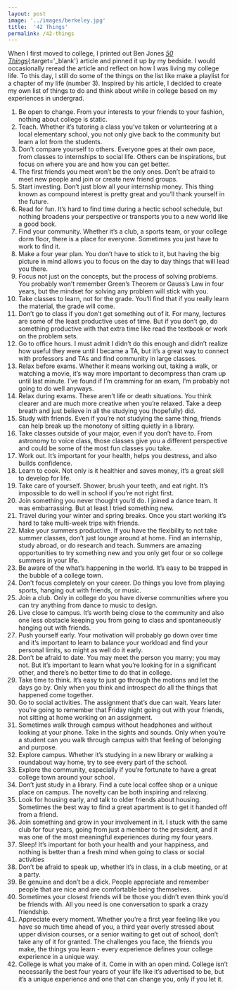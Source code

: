 ```yaml
---
layout: post
image: '../images/berkeley.jpg'
title:  '42 Things'
permalink: /42-things
---
```


When I first moved to college, I printed out Ben Jones [*50 Things*](https://mitadmissions.org/blogs/entry/50_things/){:target='_blank'} article and pinned it up by my bedside. I would occasionally reread the article and reflect on how I was living my college life. To this day, I still do some of the things on the list like make a playlist for a chapter of my life (number 3). Inspired by his article, I decided to create my own list of things to do and think about while in college based on my experiences in undergrad.

1. Be open to change. From your interests to your friends to your fashion, nothing about college is static.
2. Teach. Whether it’s tutoring a class you’ve taken or volunteering at a local elementary school, you not only give back to the community but learn a lot from the students.
3. Don’t compare yourself to others. Everyone goes at their own pace, from classes to internships to social life. Others can be inspirations, but focus on where you are and how you can get better.
4. The first friends you meet won’t be the only ones. Don’t be afraid to meet new people and join or create new friend groups.
5. Start investing. Don’t just blow all your internship money. This thing known as compound interest is pretty great and you’ll thank yourself in the future.
6. Read for fun. It’s hard to find time during a hectic school schedule, but nothing broadens your perspective or transports you to a new world like a good book.
7. Find your community. Whether it’s a club, a sports team, or your college dorm floor, there is a place for everyone. Sometimes you just have to work to find it.
8. Make a four year plan. You don’t have to stick to it, but having the big picture in mind allows you to focus on the day to day things that will lead you there.
9. Focus not just on the concepts, but the process of solving problems. You probably won’t remember Green’s Theorem or Gauss’s Law in four years, but the mindset for solving any problem will stick with you.
10. Take classes to learn, not for the grade. You’ll find that if you really learn the material, the grade will come.
11. Don’t go to class if you don’t get something out of it. For many, lectures are some of the least productive uses of time. But if you don’t go, do something productive with that extra time like read the textbook or work on the problem sets.
12. Go to office hours. I must admit I didn’t do this enough and didn’t realize how useful they were until I became a TA, but it’s a great way to connect with professors and TAs and find community in large classes.
13. Relax before exams. Whether it means working out, taking a walk, or watching a movie, it’s way more important to decompress than cram up until last minute. I’ve found if I’m cramming for an exam, I’m probably not going to do well anyways.
14. Relax during exams. These aren’t life or death situations. You think clearer and are much more creative when you’re relaxed. Take a deep breath and just believe in all the studying you (hopefully) did.
15. Study with friends. Even if you’re not studying the same thing, friends can help break up the monotony of sitting quietly in a library.
16. Take classes outside of your major, even if you don’t have to. From astronomy to voice class, those classes give you a different perspective and could be some of the most fun classes you take.
17. Work out. It’s important for your health, helps you destress, and also builds confidence.
18. Learn to cook. Not only is it healthier and saves money, it’s a great skill to develop for life.
19. Take care of yourself. Shower, brush your teeth, and eat right. It’s impossible to do well in school if you’re not right first.
20. Join something you never thought you’d do. I joined a dance team. It was embarrassing. But at least I tried something new.
21. Travel during your winter and spring breaks. Once you start working it’s hard to take multi-week trips with friends.
22. Make your summers productive. If you have the flexibility to not take summer classes, don’t just lounge around at home. Find an internship, study abroad, or do research and teach. Summers are amazing opportunities to try something new and you only get four or so college summers in your life.
23. Be aware of the what’s happening in the world. It’s easy to be trapped in the bubble of a college town.
24. Don’t focus completely on your career. Do things you love from playing sports, hanging out with friends, or music.
25. Join a club. Only in college do you have diverse communities where you can try anything from dance to music to design.
26. Live close to campus. It’s worth being close to the community and also one less obstacle keeping you from going to class and spontaneously hanging out with friends.
27. Push yourself early. Your motivation will probably go down over time and it’s important to learn to balance your workload and find your personal limits, so might as well do it early.
28. Don’t be afraid to date. You may meet the person you marry; you may not. But it’s important to learn what you’re looking for in a significant other, and there’s no better time to do that in college.
29. Take time to think. It’s easy to just go through the motions and let the days go by. Only when you think and introspect do all the things that happened come together.
30. Go to social activities. The assignment that’s due can wait. Years later you’re going to remember that Friday night going out with your friends, not sitting at home working on an assignment.
31. Sometimes walk through campus without headphones and without looking at your phone. Take in the sights and sounds. Only when you’re a student can you walk through campus with that feeling of belonging and purpose.
32. Explore campus. Whether it’s studying in a new library or walking a roundabout way home, try to see every part of the school.
33. Explore the community, especially if you’re fortunate to have a great college town around your school.
34. Don’t just study in a library. Find a cute local coffee shop or a unique place on campus. The novelty can be both inspiring and relaxing.
35. Look for housing early, and talk to older friends about housing. Sometimes the best way to find a great apartment is to get it handed off from a friend.
36. Join something and grow in your involvement in it. I stuck with the same club for four years, going from just a member to the president, and it was one of the most meaningful experiences during my four years.
37. Sleep! It’s important for both your health and your happiness, and nothing is better than a fresh mind when going to class or social activities
38. Don’t be afraid to speak up, whether it’s in class, in a club meeting, or at a party.
39. Be genuine and don’t be a dick. People appreciate and remember people that are nice and are comfortable being themselves.
40. Sometimes your closest friends will be those you didn’t even think you’d be friends with. All you need is one conversation to spark a crazy friendship.
41. Appreciate every moment. Whether you’re a first year feeling like you have so much time ahead of you, a third year overly stressed about upper division courses, or a senior waiting to get out of school, don’t take any of it for granted. The challenges you face, the friends you make, the things you learn - every experience defines your college experience in a unique way.
42. College is what you make of it. Come in with an open mind. College isn’t necessarily the best four years of your life like it’s advertised to be, but it’s a unique experience and one that can change you, only if you let it.